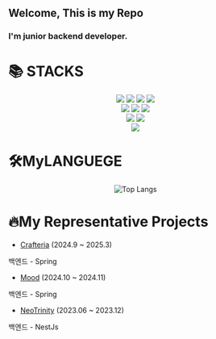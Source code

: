 ## Welcome, This is my Repo 

### I'm junior backend developer.

<div align=""><h1>📚 STACKS</h1></div>

<div align="center"> 

  <img src="https://img.shields.io/badge/java-%23007396.svg?&style=for-the-badge&logo=java&logoColor=white" />
  <img src="https://img.shields.io/badge/python-%233776AB.svg?&style=for-the-badge&logo=python&logoColor=white" />
  <img src="https://img.shields.io/badge/javascript-%23F7DF1E.svg?&style=for-the-badge&logo=javascript&logoColor=black" />
  <img src="https://img.shields.io/badge/typescript-%233178C6.svg?&style=for-the-badge&logo=typescript&logoColor=white" />
  <br />

  <img src="https://img.shields.io/badge/spring-%236DB33F.svg?&style=for-the-badge&logo=spring&logoColor=white" />
  <img src="https://img.shields.io/badge/node.js-%23339933.svg?&style=for-the-badge&logo=node.js&logoColor=white" />
  <img src="https://img.shields.io/badge/nestjs-%23E0234E.svg?&style=for-the-badge&logo=nestjs&logoColor=white" />
  <br />
  <img src="https://img.shields.io/badge/amazon%20aws-%23232F3E.svg?&style=for-the-badge&logo=amazon%20aws&logoColor=white" />
  <img src="https://img.shields.io/badge/google%20cloud-%234285F4.svg?&style=for-the-badge&logo=google%20cloud&logoColor=white" />

  <br />

  
  <img src="https://img.shields.io/badge/github-%23181717.svg?&style=for-the-badge&logo=github&logoColor=white" />

</div>

<div align=""><h1>🛠️MyLANGUEGE</h1></div>

<div align="center">

![Top Langs](https://github-readme-stats.vercel.app/api/top-langs/?username=jhsay0314)

</div>




<div align=""><h1>🔥My Representative Projects</h1></div>

<div align="">
  
  *  [Crafteria](https://github.com/CyPirates/crafteria_server) (2024.9 ~ 2025.3)
  <p>  백엔드 - Spring</p>

  *  [Mood](https://github.com/moyeothon/mood_backend) (2024.10 ~ 2024.11)
  <p>  백엔드 - Spring</p>

  *  [NeoTrinity](https://github.com/jhsay0314/NeoTrinityBack) (2023.06 ~ 2023.12)
  <p>  백엔드 - NestJs</p>

</div>
